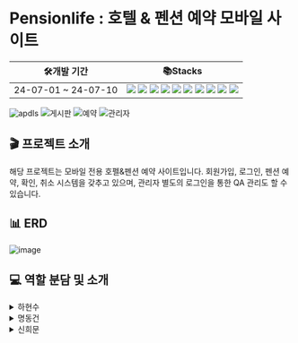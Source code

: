 # Pensionlife : 호텔 & 펜션 예약 모바일 사이트
|🛠️개발 기간 |📚Stacks |
|---|---|
| 24-07-01 ~ 24-07-10|<img src="https://img.shields.io/badge/JDK11-007396?style=flat&logo=OpenJDK&logoColor=white"/> <img src="https://img.shields.io/badge/JSP-3DB7CC?style=flat-square&logo=jsp&logoColor=white"/> <img src="https://img.shields.io/badge/Jquery-6799FF?style=flat-square&logo=jquery&logoColor=white"/> <img src="https://img.shields.io/badge/Servlet-8041D9?style=flat-square&logo=Servlet&logoColor=white"/> <img src="https://img.shields.io/badge/Ajax-8B7E02?style=flat-square&logo=Ajax&logoColor=white"/> <img src="https://img.shields.io/badge/MySQL-4479A1?style=flat-square&logo=MySQL&logoColor=white"/> <img src="https://img.shields.io/badge/ECMAScript5-FFE400?style=flat-square&logo=ECMAScript&logoColor=white"/> <img src="https://img.shields.io/badge/JavaScript-F7DF1E?style=flat-square&logo=JavaScript&logoColor=white"/>  <img src="https://img.shields.io/badge/HTML5-E34F26?style=flat-square&logo=HTML5&logoColor=white"/> <img src="https://img.shields.io/badge/CSS3-1572B6?style=flat-square&logo=CSS3&logoColor=white"/> |  


![apdls](https://github.com/HHS-1/Resort_Reservation/assets/77200506/ea42877f-6d11-4b2c-ba3c-628f21039a5a)
![게시판](https://github.com/HHS-1/Resort_Reservation/assets/77200506/888275a4-9cef-42ea-b063-93dc5923b13a)
![예약](https://github.com/HHS-1/Resort_Reservation/assets/77200506/457d98f4-5c71-434e-9200-f4a519cf091c)
![관리자](https://github.com/HHS-1/Resort_Reservation/assets/77200506/8b16f500-dcf4-4024-8edc-bed73f31476a)


🎬 프로젝트 소개
---------------
해당 프로젝트는 모바일 전용 호펠&펜션 예약 사이트입니다. 
회원가입, 로그인, 펜션 예약, 확인, 취소 시스템을 갖추고 있으며, 관리자 별도의 로그인을 통한 QA 관리도 할 수 있습니다. 

📊 ERD
----------------
![image](https://github.com/user-attachments/assets/7d5ec77e-6f5c-49ad-aa72-63af912a70c3)

💻 역할 분담 및 소개
---------------
<details>
  <summary>하현수</summary>
  --회원가입, 로그인, 관리자페이지 로그인
</details>

<details>
  <summary>명동건</summary>
  --회원 게시판, 관리자 게시판 (쓰기,수정,삭제)
</details>

<details>
  <summary>신희문</summary>
  --예약프로세스,예약리스트,메인홈
</details>





